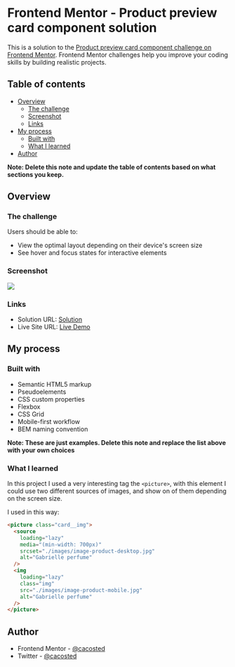 # Frontend Mentor - Product preview card component solution

This is a solution to the [Product preview card component challenge on Frontend Mentor](https://www.frontendmentor.io/challenges/product-preview-card-component-GO7UmttRfa). Frontend Mentor challenges help you improve your coding skills by building realistic projects.

## Table of contents

- [Overview](#overview)
  - [The challenge](#the-challenge)
  - [Screenshot](#screenshot)
  - [Links](#links)
- [My process](#my-process)
  - [Built with](#built-with)
  - [What I learned](#what-i-learned)
- [Author](#author)

**Note: Delete this note and update the table of contents based on what sections you keep.**

## Overview

### The challenge

Users should be able to:

- View the optimal layout depending on their device's screen size
- See hover and focus states for interactive elements

### Screenshot

![](./screenshot.jpg)

### Links

- Solution URL: [Solution](https://your-solution-url.com)
- Live Site URL: [Live Demo](https://your-live-site-url.com)

## My process

### Built with

- Semantic HTML5 markup
- Pseudoelements
- CSS custom properties
- Flexbox
- CSS Grid
- Mobile-first workflow
- BEM naming convention

**Note: These are just examples. Delete this note and replace the list above with your own choices**

### What I learned

In this project I used a very interesting tag the `<picture>`, with this element I could use two different sources of images, and show on of them depending on the screen size.

I used in this way:

```html
<picture class="card__img">
  <source
    loading="lazy"
    media="(min-width: 700px)"
    srcset="./images/image-product-desktop.jpg"
    alt="Gabrielle perfume"
  />
  <img
    loading="lazy"
    class="img"
    src="./images/image-product-mobile.jpg"
    alt="Gabrielle perfume"
  />
</picture>
```

## Author

- Frontend Mentor - [@cacosted](https://www.frontendmentor.io/profile/cacosted)
- Twitter - [@cacosted](https://www.twitter.com/cacosted)
